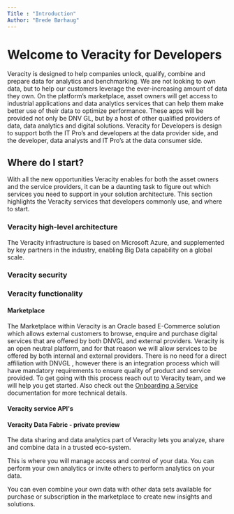 ```yaml
---
Title : "Introduction"
Author: "Brede Børhaug"
---
```


# Welcome to Veracity for Developers


Veracity is designed to help companies unlock, qualify, combine and prepare data for analytics and benchmarking. We are not looking to own data, but to help our customers leverage the ever-increasing amount of data they own. 
On the platform’s marketplace, asset owners will get access to industrial applications and data analytics services that can help them make better use of their data to optimize performance. These apps will be provided not only be DNV GL, but by a host of other qualified providers of data, data analytics and digital solutions. Veracity for Developers is design to support both the IT Pro’s and developers at the data provider side, and the developer, data analysts and IT Pro’s at the data consumer side.

## Where do I start?
With all the new opportunities Veracity enables for both the asset owners and the service providers, it can be a daunting task to figure out which services you need to support in your solution architecture. This section highlights the Veracity services that developers commonly use, and where to start.

### Veracity high-level architecture
The Veracity infrastructure is based on Microsoft Azure, and supplemented by key partners in the industry, enabling Big Data capability on a global scale.



### Veracity security


### Veracity functionality

#### Marketplace
The Marketplace within Veracity is an Oracle based E-Commerce solution which allows external customers to browse, enquire and purchase digital services that are offered by both DNVGL and external providers. Veracity is an open neutral platform, and for that reason we will allow services to be offered by both internal and external providers. There is no need for a direct affiliation with DNVGL , however there is an integration process which will have mandatory requirements to ensure quality of product and service provided. To get going with this process reach out to Veracity team, and we will help you get started. Also check out the [Onboarding a Service](https://developer.veracity.com/doc/onboarding-a-service) documentation for more technical details.


#### Veracity service API's



#### Veracity Data Fabric - private preview
The data sharing and data analytics part of Veracity lets you analyze, share and combine data in a trusted eco-system.

This is where you will manage access and control of your data. You can perform your own analytics or invite others to perform analytics on your data.

You can even combine your own data with other data sets available for purchase or subscription in the marketplace to create new insights and solutions.


